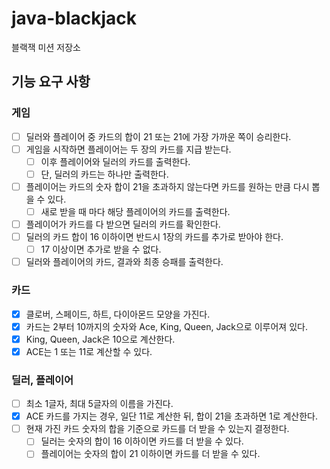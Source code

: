 # java-blackjack

블랙잭 미션 저장소

## 기능 요구 사항

### 게임

-[ ] 딜러와 플레이어 중 카드의 합이 21 또는 21에 가장 가까운 쪽이 승리한다.
-[ ]  게임을 시작하면 플레이어는 두 장의 카드를 지급 받는다.
    -[ ] 이후 플레이어와 딜러의 카드를 출력한다.
    -[ ] 단, 딜러의 카드는 하나만 출력한다.
-[ ] 플레이어는 카드의 숫자 합이 21을 초과하지 않는다면 카드를 원하는 만큼 다시 뽑을 수 있다.
    -[ ] 새로 받을 때 마다 해당 플레이어의 카드를 출력한다.
-[ ] 플레이어가 카드를 다 받으면 딜러의 카드를 확인한다.
-[ ] 딜러의 카드 합이 16 이하이면 반드시 1장의 카드를 추가로 받아야 한다.
    -[ ] 17 이상이면 추가로 받을 수 없다.
-[ ] 딜러와 플레이어의 카드, 결과와 최종 승패를 출력한다.

### 카드

-[x] 클로버, 스페이드, 하트, 다이아몬드 모양을 가진다.
-[x] 카드는 2부터 10까지의 숫자와 Ace, King, Queen, Jack으로 이루어져 있다.
-[x] King, Queen, Jack은 10으로 계산한다.
-[x] ACE는 1 또는 11로 계산할 수 있다.

### 딜러, 플레이어

-[ ] 최소 1글자, 최대 5글자의 이름을 가진다.
-[x] ACE 카드를 가지는 경우, 일단 11로 계산한 뒤, 합이 21을 초과하면 1로 계산한다.
-[ ] 현재 가진 카드 숫자의 합을 기준으로 카드를 더 받을 수 있는지 결정한다.
    - [ ] 딜러는 숫자의 합이 16 이하이면 카드를 더 받을 수 있다.
    - [ ] 플레이어는 숫자의 합이 21 이하이면 카드를 더 받을 수 있다.
